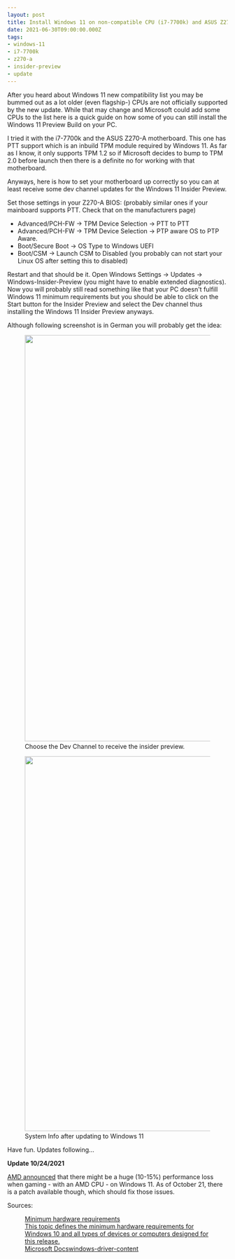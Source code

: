 ```yaml
---
layout: post
title: Install Windows 11 on non-compatible CPU (i7-7700k) and ASUS Z270-A
date: 2021-06-30T09:00:00.000Z
tags:
- windows-11
- i7-7700k
- z270-a
- insider-preview
- update
---
```


After you heard about Windows 11 new compatibility list you may be bummed out as a lot older (even flagship-) CPUs are not officially supported by the new update. While that may change and Microsoft could add some CPUs to the list here is a quick guide on how some of you can still install the Windows 11 Preview Build on your PC.

I tried it with the i7-7700k and the ASUS Z270-A motherboard. This one has PTT support which is an inbuild TPM module required by Windows 11. As far as I know, it only supports TPM 1.2 so if Microsoft decides to bump to TPM 2.0 before launch then there is a definite no for working with that motherboard.  

Anyways, here is how to set your motherboard up correctly so you can at least receive some dev channel updates for the Windows 11 Insider Preview.

Set those settings in your Z270-A BIOS: (probably similar ones if your mainboard supports PTT. Check that on the manufacturers page)

- Advanced/PCH-FW -\> TPM Device Selection -\> PTT to PTT
- Advanced/PCH-FW -\> TPM Device Selection -\> PTP aware OS to PTP Aware.
- Boot/Secure Boot -\> OS Type to Windows UEFI
- Boot/CSM -\> Launch CSM to Disabled (you probably can not start your Linux OS after setting this to disabled)

Restart and that should be it. Open Windows Settings -\> Updates -\> Windows-Insider-Preview (you might have to enable extended diagnostics). Now you will probably still read something like that your PC doesn't fulfill Windows 11 minimum requirements but you should be able to click on the Start button for the Insider Preview and select the Dev channel thus installing the Windows 11 Insider Preview anyways.

Although following screenshot is in German you will probably get the idea:

<figure class="kg-card kg-image-card kg-card-hascaption"><img src="/assets/img/2021/06/image.png" class="kg-image" alt loading="lazy" width="1200" height="928" srcset="/assets/img/size/w600/2021/06/image.png 600w,/assets/img/size/w1000/2021/06/image.png 1000w,/assets/img/2021/06/image.png 1200w" sizes="(min-width: 720px) 720px"><figcaption>Choose the Dev Channel to receive the insider preview.</figcaption></figure><figure class="kg-card kg-image-card kg-card-hascaption"><img src="/assets/img/2021/07/image-3.png" class="kg-image" alt loading="lazy" width="842" height="856" srcset="/assets/img/size/w600/2021/07/image-3.png 600w,/assets/img/2021/07/image-3.png 842w" sizes="(min-width: 720px) 720px"><figcaption>System Info after updating to Windows 11</figcaption></figure>

Have fun. Updates following...

**Update 10/24/2021**

[AMD announced](https://www.amd.com/en/support/kb/faq/pa-400) that there might be a huge (10-15%) performance loss when gaming - with an AMD CPU - on Windows 11. As of October 21, there is a patch available though, which should fix those issues.

Sources:

<figure class="kg-card kg-bookmark-card"><a class="kg-bookmark-container" href="https://docs.microsoft.com/en-us/windows-hardware/design/minimum/minimum-hardware-requirements-overview"><div class="kg-bookmark-content">
<div class="kg-bookmark-title">Minimum hardware requirements</div>
<div class="kg-bookmark-description">This topic defines the minimum hardware requirements for Windows 10 and all types of devices or computers designed for this release.</div>
<div class="kg-bookmark-metadata">
<span class="kg-bookmark-author">Microsoft Docs</span><span class="kg-bookmark-publisher">windows-driver-content</span>
</div>
</div>
<div class="kg-bookmark-thumbnail"><img src="https://docs.microsoft.com/en-us/media/logos/logo-ms-social.png" alt=""></div></a></figure>